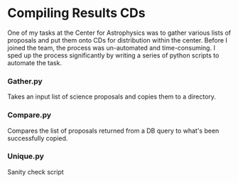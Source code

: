 # Compiling Results CDs

One of my tasks at the Center for Astrophysics was to gather various lists of proposals and put them onto CDs for distribution within the center. Before I joined the team, the process was un-automated and time-consuming. I sped up the process significantly by writing a series of python scripts to automate the task.

### Gather.py
Takes an input list of science proposals and copies them to a directory.

### Compare.py
Compares the list of proposals returned from a DB query to what's been successfully copied.

### Unique.py
Sanity check script
